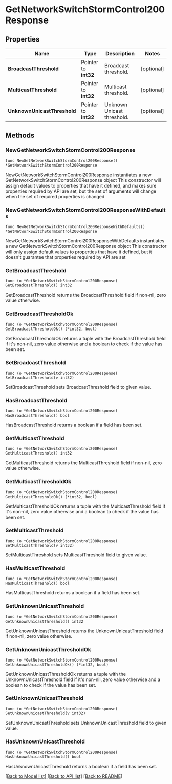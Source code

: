 # GetNetworkSwitchStormControl200Response

## Properties

Name | Type | Description | Notes
------------ | ------------- | ------------- | -------------
**BroadcastThreshold** | Pointer to **int32** | Broadcast threshold. | [optional] 
**MulticastThreshold** | Pointer to **int32** | Multicast threshold. | [optional] 
**UnknownUnicastThreshold** | Pointer to **int32** | Unknown Unicast threshold. | [optional] 

## Methods

### NewGetNetworkSwitchStormControl200Response

`func NewGetNetworkSwitchStormControl200Response() *GetNetworkSwitchStormControl200Response`

NewGetNetworkSwitchStormControl200Response instantiates a new GetNetworkSwitchStormControl200Response object
This constructor will assign default values to properties that have it defined,
and makes sure properties required by API are set, but the set of arguments
will change when the set of required properties is changed

### NewGetNetworkSwitchStormControl200ResponseWithDefaults

`func NewGetNetworkSwitchStormControl200ResponseWithDefaults() *GetNetworkSwitchStormControl200Response`

NewGetNetworkSwitchStormControl200ResponseWithDefaults instantiates a new GetNetworkSwitchStormControl200Response object
This constructor will only assign default values to properties that have it defined,
but it doesn't guarantee that properties required by API are set

### GetBroadcastThreshold

`func (o *GetNetworkSwitchStormControl200Response) GetBroadcastThreshold() int32`

GetBroadcastThreshold returns the BroadcastThreshold field if non-nil, zero value otherwise.

### GetBroadcastThresholdOk

`func (o *GetNetworkSwitchStormControl200Response) GetBroadcastThresholdOk() (*int32, bool)`

GetBroadcastThresholdOk returns a tuple with the BroadcastThreshold field if it's non-nil, zero value otherwise
and a boolean to check if the value has been set.

### SetBroadcastThreshold

`func (o *GetNetworkSwitchStormControl200Response) SetBroadcastThreshold(v int32)`

SetBroadcastThreshold sets BroadcastThreshold field to given value.

### HasBroadcastThreshold

`func (o *GetNetworkSwitchStormControl200Response) HasBroadcastThreshold() bool`

HasBroadcastThreshold returns a boolean if a field has been set.

### GetMulticastThreshold

`func (o *GetNetworkSwitchStormControl200Response) GetMulticastThreshold() int32`

GetMulticastThreshold returns the MulticastThreshold field if non-nil, zero value otherwise.

### GetMulticastThresholdOk

`func (o *GetNetworkSwitchStormControl200Response) GetMulticastThresholdOk() (*int32, bool)`

GetMulticastThresholdOk returns a tuple with the MulticastThreshold field if it's non-nil, zero value otherwise
and a boolean to check if the value has been set.

### SetMulticastThreshold

`func (o *GetNetworkSwitchStormControl200Response) SetMulticastThreshold(v int32)`

SetMulticastThreshold sets MulticastThreshold field to given value.

### HasMulticastThreshold

`func (o *GetNetworkSwitchStormControl200Response) HasMulticastThreshold() bool`

HasMulticastThreshold returns a boolean if a field has been set.

### GetUnknownUnicastThreshold

`func (o *GetNetworkSwitchStormControl200Response) GetUnknownUnicastThreshold() int32`

GetUnknownUnicastThreshold returns the UnknownUnicastThreshold field if non-nil, zero value otherwise.

### GetUnknownUnicastThresholdOk

`func (o *GetNetworkSwitchStormControl200Response) GetUnknownUnicastThresholdOk() (*int32, bool)`

GetUnknownUnicastThresholdOk returns a tuple with the UnknownUnicastThreshold field if it's non-nil, zero value otherwise
and a boolean to check if the value has been set.

### SetUnknownUnicastThreshold

`func (o *GetNetworkSwitchStormControl200Response) SetUnknownUnicastThreshold(v int32)`

SetUnknownUnicastThreshold sets UnknownUnicastThreshold field to given value.

### HasUnknownUnicastThreshold

`func (o *GetNetworkSwitchStormControl200Response) HasUnknownUnicastThreshold() bool`

HasUnknownUnicastThreshold returns a boolean if a field has been set.


[[Back to Model list]](../README.md#documentation-for-models) [[Back to API list]](../README.md#documentation-for-api-endpoints) [[Back to README]](../README.md)


